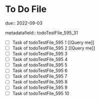 # To Do File

due:: 2022-09-03

metadatafield:: todoTestFile_595_31

- [ ] Task of todoTestFile_595 1 [[Query me]]
- [ ] Task of todoTestFile_595 2 [[Query me]]
- [ ] Task of todoTestFile_595 3
- [ ] Task of todoTestFile_595 4
- [ ] Task of todoTestFile_595 5
- [ ] Task of todoTestFile_595 6
- [ ] Task of todoTestFile_595 7
- [ ] Task of todoTestFile_595 8
- [ ] Task of todoTestFile_595 9
- [ ] Task of todoTestFile_595 10